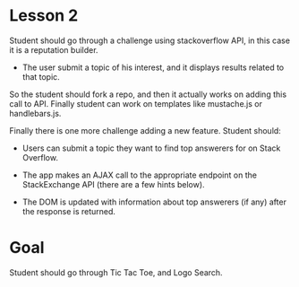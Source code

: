 # Lesson 2

Student should go through a challenge using stackoverflow API, in this case it is a reputation builder.

- The user submit a topic of his interest, and it displays results related to that topic.

So the student should fork a repo, and then it actually works on adding this call to API. Finally student can work on templates like mustache.js or handlebars.js.

Finally there is one more challenge adding a new feature. Student should:

- Users can submit a topic they want to find top answerers for on Stack Overflow.

- The app makes an AJAX call to the appropriate endpoint on the StackExchange API (there are a few hints below).

- The DOM is updated with information about top answerers (if any) after the response is returned.

# Goal

Student should go through Tic Tac Toe, and Logo Search.
